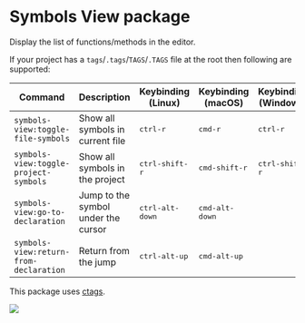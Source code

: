 # Symbols View package

Display the list of functions/methods in the editor.

If your project has a `tags`/`.tags`/`TAGS`/`.TAGS` file at the root then following are supported:

|Command|Description|Keybinding (Linux)|Keybinding (macOS)|Keybinding (Windows)|
|-------|-----------|------------------|-----------------|--------------------|
|`symbols-view:toggle-file-symbols`|Show all symbols in current file|<kbd>ctrl-r</kbd>|<kbd>cmd-r</kbd>|<kbd>ctrl-r</kbd>|
|`symbols-view:toggle-project-symbols`|Show all symbols in the project|<kbd>ctrl-shift-r</kbd>|<kbd>cmd-shift-r</kbd>|<kbd>ctrl-shift-r</kbd>|
|`symbols-view:go-to-declaration`|Jump to the symbol under the cursor|<kbd>ctrl-alt-down</kbd>|<kbd>cmd-alt-down</kbd>||
|`symbols-view:return-from-declaration`|Return from the jump|<kbd>ctrl-alt-up</kbd>|<kbd>cmd-alt-up</kbd>||

This package uses [ctags](http://ctags.sourceforge.net).

![](https://f.cloud.github.com/assets/671378/2241860/30ef0b2e-9ce8-11e3-86e2-2c17c0885fa4.png)
